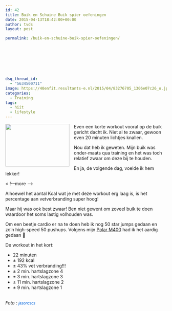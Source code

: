 ```yaml
---
id: 42
title: Buik en Schuine Buik spier oefeningen
date: 2015-04-13T18:42:00+00:00
author: tvds
layout: post

permalink: /buik-en-schuine-buik-spier-oefeningen/








dsq_thread_id:
  - "5634500711"
image: https://40enfit.resultants-e.nl/2015/04/83276705_1306e07c26_o.jpg
categories:
  - Training
tags:
  - hiit
  - lifestyle
---
```

<div class="separator" style="clear: both; text-align: center;">
  <a href="https://farm1.staticflickr.com/36/83276705_1306e07c26_o.jpg" imageanchor="1" style="clear: left; float: left; margin-bottom: 1em; margin-right: 1em;"><img border="0" height="133" src="https://farm1.staticflickr.com/36/83276705_1306e07c26_o.jpg" width="200" /></a>
</div>

Even een korte workout vooral op de buik gericht dacht ik. Niet al te zwaar, gewoon even 20 minuten lichtjes knallen.

Nou dat heb ik geweten. Mijn buik was onder-maats qua training en het was toch relatief zwaar om deze bij te houden.

En ja, de volgende dag, voelde ik hem lekker!

< !--more -->

Alhoewel het aantal Kcal wat je met deze workout erg laag is, is het percentage aan vetverbranding super hoog!

Maar hij was ook best zwaar! Ben niet gewent om zoveel buik te doen waardoor het soms lastig volhouden was.

Om een beetje cardio er na te doen heb ik nog 50 star jumps gedaan en zo&#8217;n high-speed 50 pushups. Volgens mijn&nbsp;<a href="http://www.athleteshop.nl/polar-m400-gps-sporthorloge-zonder-hartslagsensor-zwart" rel="nofollow" target="_blank">Polar M400</a>&nbsp;had ik het aardig gedaan 🙂

De workout in het kort:

  * 22 minuten
  * ± 192 kcal
  * ± 43% vet verbranding!!!
  * ± 2 min. hartslagzone 4
  * ± 3 min. hartslagzone 3
  * ± 11 min. hartslagzone 2
  * ± 9 min. hartslagzone 1

<div>
</div>

<div class="separator" style="clear: both; text-align: center;">
</div>

<div>
  <br /> <i>Foto :&nbsp;<a href="https://www.flickr.com/photos/jasoncscs/" style="background-color: #fefefe; color: #0063dc; font-family: Arial, Helvetica, sans-serif; font-size: 12px; line-height: 18px; text-decoration: none;">jasoncscs</a></i>
</div>